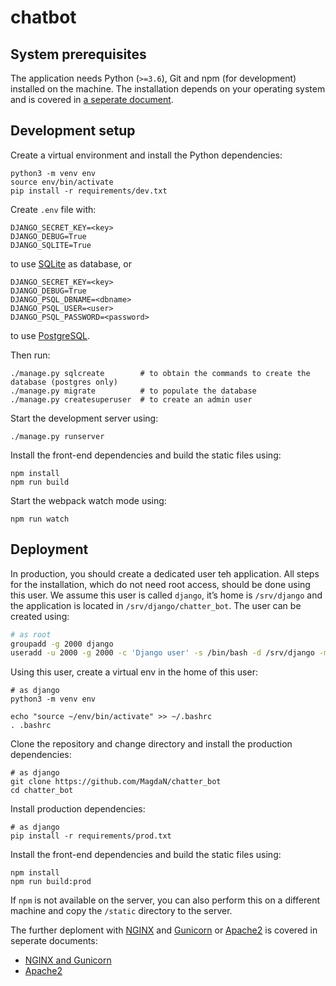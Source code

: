 chatbot
=======

System prerequisites
--------------------

The application needs Python (`>=3.6`), Git and npm (for development) installed on the machine. The installation depends on your operating system and is covered in [a seperate document](docs/prerequisites).


Development setup
-----------------

Create a virtual environment and install the Python dependencies:

```
python3 -m venv env
source env/bin/activate
pip install -r requirements/dev.txt
```

Create `.env` file with:

```
DJANGO_SECRET_KEY=<key>
DJANGO_DEBUG=True
DJANGO_SQLITE=True
```

to use [SQLite](https://www.sqlite.org) as database, or

```
DJANGO_SECRET_KEY=<key>
DJANGO_DEBUG=True
DJANGO_PSQL_DBNAME=<dbname>
DJANGO_PSQL_USER=<user>
DJANGO_PSQL_PASSWORD=<password>
```

to use [PostgreSQL](https://www.postgresql.org/).

Then run:

```
./manage.py sqlcreate        # to obtain the commands to create the database (postgres only)
./manage.py migrate          # to populate the database
./manage.py createsuperuser  # to create an admin user
```

Start the development server using:

```
./manage.py runserver
```

Install the front-end dependencies and build the static files using:

```
npm install
npm run build
```

Start the webpack watch mode using:

```
npm run watch
```

Deployment
----------

In production, you should create a dedicated user teh application. All steps for the installation, which do not need root access, should be done using this user. We assume this user is called `django`, it’s home is `/srv/django` and the application is located in `/srv/django/chatter_bot`. The user can be created using:

```bash
# as root
groupadd -g 2000 django
useradd -u 2000 -g 2000 -c 'Django user' -s /bin/bash -d /srv/django -m django
```

Using this user, create a virtual env in the home of this user:

```
# as django
python3 -m venv env

echo "source ~/env/bin/activate" >> ~/.bashrc
. .bashrc
```

Clone the repository and change directory and install the production dependencies:

```
# as django
git clone https://github.com/MagdaN/chatter_bot
cd chatter_bot
```

Install production dependencies:

```
# as django
pip install -r requirements/prod.txt
```

Install the front-end dependencies and build the static files using:

```
npm install
npm run build:prod
```

If `npm` is not available on the server, you can also perform this on a different machine and copy the `/static` directory to the server.

The further deploment with [NGINX](https://www.nginx.com/) and [Gunicorn](https://gunicorn.org/) or [Apache2](https://httpd.apache.org/) is covered in seperate documents:

* [NGINX and Gunicorn](docs/nginx)
* [Apache2](docs/nginx)
